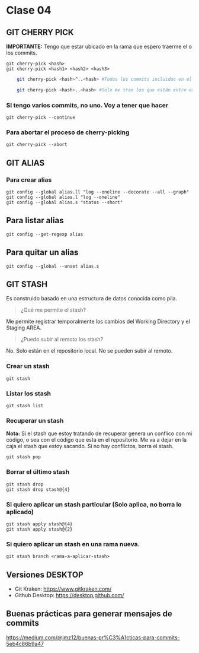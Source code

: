 # Clase 04

## GIT CHERRY PICK

**IMPORTANTE:** Tengo que estar ubicado en la rama que espero traerme el o los commits.

    git cherry-pick <hash>
    git cherry-pick <hash1> <hash2> <hash3>

```sh
    git cherry-pick <hash>^..<hash> #Todos los commits incluidos en el rango y además los extremos
```
```sh
    git cherry-pick <hash>..<hash> #Solo me trae los que están entre esos 2 commits, no las puntas
```

### SI tengo varios commits, no uno. Voy a tener que hacer

    git cherry-pick --continue

### Para abortar el proceso de cherry-picking

    git cherry-pick --abort

## GIT ALIAS

### Para crear alias

    git config --global alias.ll "log --oneline --decorate --all --graph"
    git config --global alias.l "log --oneline"
    git config --global alias.s "status --short"
## Para listar alias

    git config --get-regexp alias

## Para quitar un alias

    git config --global --unset alias.s


## GIT STASH
Es construido basado en una estructura de datos conocida como pila.

> ¿Qué me permite el stash?

Me permite registrar temporalmente los cambios del Working Directory y el Staging AREA.

> ¿Puedo subir al remoto los stash?

No. Solo están en el repositorio local. No se pueden subir al remoto.

### Crear un stash

    git stash

### Listar los stash

    git stash list

### Recuperar un stash

**Nota:** Si el stash que estoy tratando de recuperar genera un conflico con mi código, o sea con el código que esta en el repositorio. Me va a dejar en la caja el stash que estoy sacando. Si no hay conflictos, borra el stash.

    git stash pop

### Borrar el último stash

    git stash drop
    git stash drop stash@{4}


### Si quiero aplicar un stash particular (Solo aplica, no borra lo aplicado)

    git stash apply stash@{4}
    git stash apply stash@{2}

### Si quiero aplicar un stash en una rama nueva.

    git stash branch <rama-a-aplicar-stash>


## Versiones DESKTOP

* Git Kraken: https://www.gitkraken.com/
* Github Desktop: https://desktop.github.com/

## Buenas prácticas para generar mensajes de commits

https://medium.com/@jmz12/buenas-pr%C3%A1cticas-para-commits-5eb4c86b9a47
